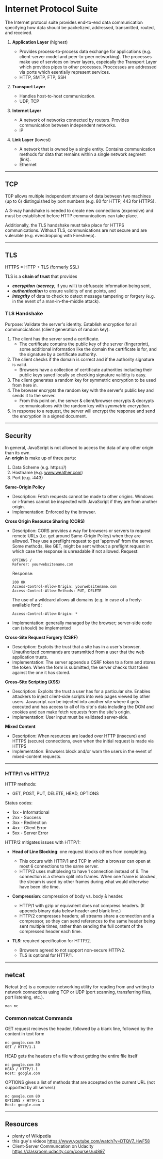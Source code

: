 # Internet Protocol Suite
The Internet protocol suite provides end-to-end data communication specifying how data should be packetized, addressed, transmitted, routed, and received.

1. __Application Layer__ (highest)
    - Provides process-to-process data exchange for applications (e.g. client-server model and peer-to-peer networking). The processes make use of services on lower layers, espeically the Transport Layer which provides pipes to other processes. Proccesses are addressed via ports which esentially represent services.  
    - HTTP, SMTP, FTP, SSH

2. __Transport Layer__
    - Handles host-to-host communication.
    - UDP, TCP

3. __Internet Layer__  
    - A network of networks connected by routers. Provides communication between independent networks.
    - IP 

4. __Link Layer__ (lowest)
    - A network that is owned by a single entity. Contains communication methods for data that remains within a single network segment (link).  
    - Ethernet  
---
## TCP 

TCP allows multiple independent streams of data between two machines (up to 6) distinguished by port numbers (e.g. 80 for HTTP, 443 for HTTPS).  

A 3-way handshake is needed to create new connections (expensive) and must be established before HTTP communications can take place. 

Additionally, the TLS handshake must take place for HTTPS communications. Without TLS, communications are not secure and are vulerable (e.g. evesdropping with Firesheep).  

---  
## TLS

HTTPS = HTTP + TLS (formerly SSL)

TLS is a __chain of trust__ that provides 
- *__encryption__* (*__secrecy__*, if you will) to obfuscate information being sent, 
- *__authentication__* to ensure validity of end points, and 
- *__integrity__* of data to check to detect message tampering or forgery (e.g. in the event of a man-in-the-middle attack).

### TLS Handshake
Purpose: Validate the server's identity. Establish encryption for all communcications (client generation of random key). 
1. The client has the server send a certificate. 
    - The certificate contains the public key of the server (fingerprint), some additional information like the domain the certificate is for, and the signature by a certificate authority. 
2. The client checks if the domain is correct and if the authority signature is valid.
    - Browsers have a collection of certificate authorities including their public keys saved locally so checking signature validity is easy.
3. The client generates a random key for symmetric encryption to be used from here in.
4. The browser encrypts the random key with the server's public key and sends it to the server.
    - From this point on, the server & client/browser encrypts & decrypts communications with the random key with _symmetric encryption_.
5. In response to a request, the server will encrypt the response and send the encryption in a signed document.

---
## Security

In general, JavaScript is not allowed to access the data of any other origin than its own.   
An __origin__ is make up of three parts:  
1. Data Scheme (e.g. https://)
2. Hostname (e.g. www.weather.com) 
3. Port (e.g. :443)

__Same-Origin Policy__
- Description: Fetch requests cannot be made to other origins. Windows or i-frames cannot be inspected with JavaScript if they are from another origin.  
- Implementation: Enforced by the browser.

__Cross Origin Resource Sharing (CORS)__ 
- Description: CORS provides a way for browsers or servers to request remote URLs (i.e. get around Same-Origin Policy) when they are allowed. They use a preflight request to get 'approval' from the server. Some methods, like GET, might be sent without a preflight request in which case the response is unreadable if not allowed.
  Request:
  ```
  OPTIONS /
  Referer: yourwebsitename.com
  ```
  Response:
  ```
  200 OK 
  Access-Control-Allow-Origin: yourwebsitename.com
  Access-Control-Allow-Methods: PUT, DELETE
  ```
  The use of a wildcard allows all domains (e.g. in case of a freely-available font):
  ```
  Access-Control-Allow-Origin: *
  ```
- Implementation: generally managed by the browser; server-side code can (should) be implemented

__Cross-Site Request Forgery (CSRF)__
- Description: Exploits the trust that a site has in a user's browser. Unauthorized commands are transmitted from a user that the web application trusts.
- Implementation: The server appends a CSRF token to a form and stores the token. When the form is submitted, the server checks that token against the one it has stored. 

__Cross-Site Scripting (XSS)__
- Description: Exploits the trust a user has for a particular site. Enables attackers to inject client-side scripts into web pages viewed by other users. Javascript can be injected into another site where it gets executed and has access to all of its site's data including the DOM and cookies and can make fetch requests from the site's origin.
- Implementation: User input must be validated server-side.

__Mixed Content__
- Description: When resources are loaded over HTTP (insecure) and HTTPS (secure) connections, even when the initial request is made via HTTPS
- Implementation: Browsers block and/or warn the users in the event of mixed-content requests.

---
### HTTP/1 vs HTTP/2

HTTP methods:
- GET, POST, PUT, DELETE, HEAD, OPTIONS

Status codes: 
- 1xx - Informational
- 2xx - Success 
- 3xx - Redirection
- 4xx - Client Error 
- 5xx - Server Error 

HTTP/2 mitigates issues with HTTP/1:

- __Head of Line Blocking__: one request blocks others from completing. 
  - This occurs with HTTP/1 and TCP in which a browser can open at most 6 connections to the same server.  
  - HTTP/2 uses multiplexing to have 1 connection instead of 6. The connection is a stream split into frames. When one frame is blocked, the stream is used by other frames during what would otherwise have been idle time.

- __Compression__: compression of body vs. body & header.
  - HTTP/1 with gzip or equivalent does not compress headers. (It appends binary data below header and blank line.)  
  - HTTP/2 compresses headers; all streams share a connection and a compressor, so they can send references to the same header being sent multiple times, rather than sending the full content of the compressed header each time.  

- __TLS__: required specification for HTTP/2. 
  - Browsers agreed to not support non-secure HTTP/2.
  - TLS is optional for HTTP/1.

---
## netcat 

Netcat (nc) is a computer networking utility for reading from and writing to network connections using TCP or UDP (port scanning, transferring files, port listening, etc.).

`man nc` 

### Common netcat Commands

GET request recieves the header, followed by a blank line, followed by the content in text form
```
nc google.com 80
GET / HTTP/1.1
```

HEAD gets the headers of a file without getting the entire file itself
```
nc google.com 80
HEAD / HTTP/1.1
Host: google.com
```

OPTIONS gives a list of methods that are accepted on the current URL (not supported by all servers)
```
nc google.com 80
OPTIONS / HTTP/1.1
Host: google.com
```

---
## Resources
* plenty of Wikipedia 
* this guy's videos https://www.youtube.com/watch?v=DTQV7_HwF58 
* Client-Server Communcation on Udacity https://classroom.udacity.com/courses/ud897

